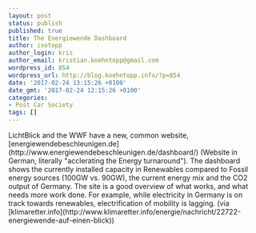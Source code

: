 ```yaml
---
layout: post
status: publish
published: true
title: The Energiewende Dashboard
author: isotopp
author_login: kris
author_email: kristian.koehntopp@gmail.com
wordpress_id: 854
wordpress_url: http://blog.koehntopp.info/?p=854
date: '2017-02-24 13:15:26 +0100'
date_gmt: '2017-02-24 12:15:26 +0100'
categories:
- Post Car Society
tags: []
---
```

<p>LichtBlick and the WWF have a new, common website, [energiewendebeschleunigen.de](http://www.energiewendebeschleunigen.de/dashboard/)&nbsp;(Website in German, literally "acclerating the Energy turnaround"). The dashboard shows the currently installed capacity in Renewables compared to Fossil energy sources (100GW vs. 90GW), the current energy mix and the CO2 output of Germany. The site is a good overview of what works, and what needs more work done. For example, while electricity in Germany is on track towards renewables, electrification of mobility is lagging. (via [klimaretter.info](http://www.klimaretter.info/energie/nachricht/22722-energiewende-auf-einen-blick))</p>
